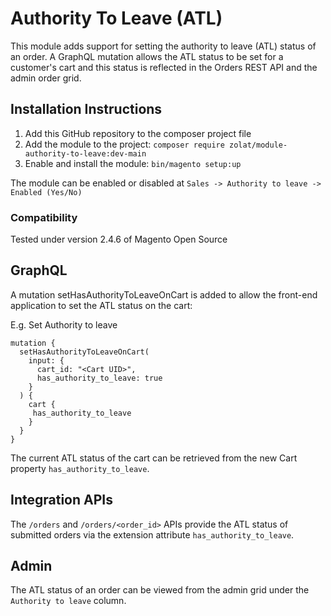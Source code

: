 # Authority To Leave (ATL)
This module adds support for setting the authority to leave (ATL) status of an order. A GraphQL mutation allows the ATL status to be set for a customer's cart and this status is reflected in the Orders REST API and the admin order grid. 

## Installation Instructions

1. Add this GitHub repository to the composer project file
2. Add the module to the project: `composer require zolat/module-authority-to-leave:dev-main`
3. Enable and install the module: `bin/magento setup:up` 

The module can be enabled or disabled at `Sales -> Authority to leave -> Enabled (Yes/No)`

### Compatibility

Tested under version 2.4.6 of Magento Open Source

## GraphQL 

A mutation setHasAuthorityToLeaveOnCart is added to allow the front-end application to set the ATL status on the cart:

E.g. Set Authority to leave
```
mutation {
  setHasAuthorityToLeaveOnCart(
    input: {
      cart_id: "<Cart UID>",
      has_authority_to_leave: true
    }
  ) {
    cart {
     has_authority_to_leave  
    }
  }
}
```

The current ATL status of the cart can be retrieved from the new Cart property `has_authority_to_leave`.

## Integration APIs

The `/orders` and `/orders/<order_id>` APIs provide the ATL status of submitted orders via the extension attribute `has_authority_to_leave`.

## Admin 

The ATL status of an order can be viewed from the admin grid under the `Authority to leave` column.


